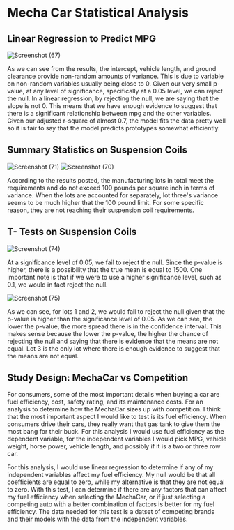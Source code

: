 # Mecha Car Statistical Analysis
## Linear Regression to Predict MPG
![Screenshot (67)](https://user-images.githubusercontent.com/106933029/191861716-9c106bb1-fb12-4ef7-aa06-8148beadb4c4.png)

As we can see from the results, the intercept, vehicle length, and ground clearance provide non-random amounts of variance. This is due to variable on non-random variables usually being close to 0. Given our very small p-value, at any level of significance, specifically at a 0.05 level, we can reject the null. In a linear regression, by rejecting the null, we are saying that the slope is not 0. This means that we have enough evidence to suggest that there is a significant relationship between mpg and the other variables. Given our adjusted r-square of almost 0.7, the model fits the data pretty well so it is fair to say that the model predicts prototypes somewhat efficiently.
## Summary Statistics on Suspension Coils
![Screenshot (71)](https://user-images.githubusercontent.com/106933029/191864425-cdeb3662-e7b4-4300-a7ff-11c4cf122177.png)
![Screenshot (70)](https://user-images.githubusercontent.com/106933029/191864449-3c6f894f-09ef-42f3-91a1-1019dcd235cd.png)

According to the results posted, the manufacturing lots in total meet the requirements and do not exceed 100 pounds per square inch in terms of variance. When the lots are accounted for separately, lot three's variance seems to be much higher that the 100 pound limit. For some specific reason, they are not reaching their suspension coil requirements.  
## T- Tests on Suspension Coils
![Screenshot (74)](https://user-images.githubusercontent.com/106933029/191870009-45fc6660-894a-4bb2-a8b6-00afa1276adb.png)

At a significance level of 0.05, we fail to reject the null. Since the p-value is higher, there is a possibility that the true mean is equal to 1500. One important note is that if we were to use a higher significance level, such as 0.1, we would in fact reject the null.

![Screenshot (75)](https://user-images.githubusercontent.com/106933029/191870378-a32aef93-da52-485d-92ef-5b2235837ef4.png)

As we can see, for lots 1 and 2, we would fail to reject the null given that the p-value is higher than the significance level of 0.05. As we can see, the lower the p-value, the more spread there is in the confidence interval. This makes sense because the lower the p-value, the higher the chance of rejecting the null and saying that there is evidence that the means are not equal. Lot 3 is the only lot where there is enough evidence to suggest that the means are not equal. 
## Study Design: MechaCar vs Competition
For consumers, some of the most important details when buying a car are fuel efficiency, cost, safety rating, and its maintenance costs. For an analysis to determine how the MechaCar sizes up with competition. I think that the most important aspect I would like to test is its fuel efficiency. When consumers drive their cars, they really want that gas tank to give them the most bang for their buck. For this analysis I would use fuel efficiency as the dependent variable, for the independent variables I would pick MPG, vehicle weight, horse power, vehicle length, and possibly if it is a two or three row car.

For this analysis, I would use linear regression to determine if any of my independent variables affect my fuel efficiency. My null would be that all coefficients are equal to zero, while my alternative is that they are not equal to zero. With this test, I can determine if there are any factors that can affect my fuel efficiency when selecting the MechaCar, or if just selecting a competing auto with a better combination of factors is better for my fuel efficiency. The data needed for this test is a datset of competing brands and their models with the data from the independent variables.
